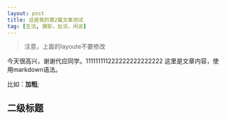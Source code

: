 ```yaml
---
layout: post
title: 这是我的第2篇文章测试
tag: [生活, 摄影，扯淡，闲谈]
---
```


> 注意，上面的layoute不要修改

今天很高兴，谢谢代应同学。111111111222222222222222  这里是文章内容，使用markdown语法。

比如：**加粗**;

## 二级标题
